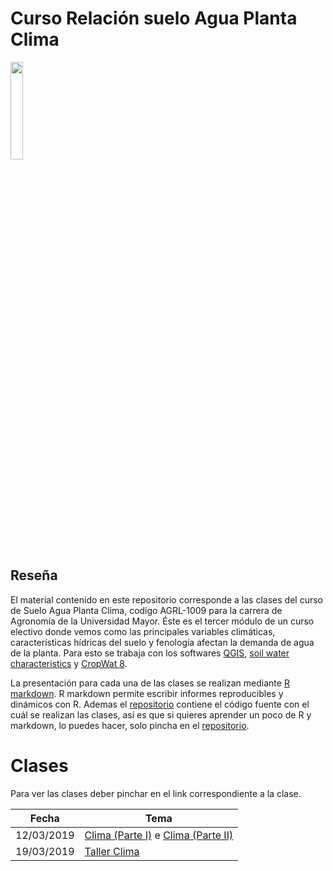 # Curso Relación suelo Agua Planta Clima

<img src="https://i0.wp.com/www.trabajos.redciencia.net/wp-content/uploads/job-manager-uploads/company_logo/2017/11/LOGO-UMayor.jpg?fit=1200%2C1090" width="20%">

## Reseña

El material contenido en este repositorio corresponde a las clases del curso de Suelo Agua Planta Clima, codigo AGRL-1009 para la carrera de Agronomía de la Universidad Mayor. Éste es el tercer módulo de un curso electivo donde vemos como las principales variables climáticas, características hídricas del suelo y fenología afectan la demanda de agua de la planta. Para esto se trabaja con los softwares [QGIS](www.qgis.org), [soil water characteristics](https://www.nrcs.usda.gov/wps/portal/nrcs/detailfull/national/water/manage/drainage/?&cid=stelprdb1045310) y [CropWat 8](http://www.fao.org/land-water/databases-and-software/cropwat/es/). 

La presentación para cada una de las clases se realizan mediante [R](www.r-project.org) [markdown](https://es.wikipedia.org/wiki/Markdown). R markdown permite escribir informes reproducibles y dinámicos con R. Ademas el [repositorio](https://github.com/frzambra/SAPC/) contiene el código fuente con el cuál se realizan las clases, así es que si quieres aprender un poco de R y markdown, lo puedes hacer, solo pincha en el [repositorio](https://github.com/frzambra/SAPC/).

# Clases 

Para ver las clases deber pinchar en el link correspondiente a la clase.  

| Fecha       | Tema                                           |
|-------------|------------------------------------------------|
| 12/03/2019  | [Clima (Parte I)](https://frzambra.github.io/SAPC/Clases/Catedra1-Clima/Clima1.html) e [Clima (Parte II) ](https://frzambra.github.io/SAPC/Clases/Catedra2-Clima2/Clima2.html)          |
| 19/03/2019  | [Taller Clima](https://frzambra.github.io/SAPC/Talleres/Taller1/Taller1-Clima.pdf) |

